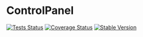 ControlPanel
==============

[![Tests Status](https://github.com/NetCommons3/ControlPanel/actions/workflows/tests.yml/badge.svg?branch=master)](https://github.com/NetCommons3/ControlPanel/actions/workflows/tests.yml)
[![Coverage Status](https://coveralls.io/repos/NetCommons3/ControlPanel/badge.svg?branch=master)](https://coveralls.io/r/NetCommons3/ControlPanel?branch=master)
[![Stable Version](https://img.shields.io/packagist/v/netcommons/control-panel.svg?label=stable)](https://packagist.org/packages/netcommons/control-panel)
